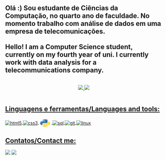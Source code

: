 <div>
<h2> Olá :) Sou estudante de Ciências da Computação, no quarto ano de faculdade. No momento trabalho com análise de dados em uma empresa de telecomunicações.<br>
<br>
Hello! I am a Computer Science student, currently on my fourth year of uni. I currently work with data analysis for a telecommunications company.</h2>
</div>

<br>

<div align="center">
  <a href="https://github.com/GuiGuidugli">
  <img height="180em" src="https://github-readme-stats.vercel.app/api?username=GuiGuidugli&show_icons=true&theme=dracula&include_all_commits=true&count_private=true"/>
  <img height="180em" src="https://github-readme-stats.vercel.app/api/top-langs/?username=GuiGuidugli&layout=compact&langs_count=7&theme=dracula"/>
</div>

<div style="display: inline_block"><br>
  <h2>Linguagens e ferramentas/Languages and tools:</h2>
  <img align="center" height="30" width="40" alt="html5 "src="https://cdn.jsdelivr.net/gh/devicons/devicon/icons/html5/html5-original.svg"/>
  <img align="center" height="30" width="40" alt="css3" src="https://cdn.jsdelivr.net/gh/devicons/devicon/icons/css3/css3-original.svg"/>
  <img align="center" height="30" width="40" alt="python" src="https://raw.githubusercontent.com/devicons/devicon/master/icons/python/python-original.svg"/>
  <img align="center" height="30" width="40" alt="sql" src="https://cdn.jsdelivr.net/gh/devicons/devicon@latest/icons/azuresqldatabase/azuresqldatabase-original.svg"/>
  <img align="center" height="30" width="40" alt="git" src="https://cdn.jsdelivr.net/gh/devicons/devicon@latest/icons/git/git-original.svg"/>
  <img align="center" height="30" width="40" alt="linux" src="https://cdn.jsdelivr.net/gh/devicons/devicon@latest/icons/linux/linux-original.svg"/>
</div>  

<div> 
  <h2>Contatos/Contact me:</h2>
  <a href = "mailto:guilhermeguidugli@pm.me" target="_blank"><img src="https://img.shields.io/badge/Proton%20Mail-6D4AFF?logo=protonmail&logoColor=fff" target="_blank"></a>
  <a href="https://www.linkedin.com/in/guilhermeguidugli/" target="_blank"><img src="https://custom-icon-badges.demolab.com/badge/LinkedIn-0A66C2?logo=linkedin-white&logoColor=fff" target="_blank"></a>
</div>  
